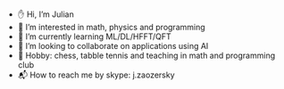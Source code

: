 - :hand: Hi, I’m Julian
- :dna: I’m interested in math, physics and programming
- :rocket: I’m currently learning ML/DL/HFFT/QFT
- :hammer: I’m looking to collaborate on applications using AI
- :ping_pong: Hobby: chess, tabble tennis and teaching in math and programming club
- :mailbox_with_mail: How to reach me by skype: j.zaozersky

<!---
zaozersky/zaozersky is a ✨ special ✨ repository because its `README.md` (this file) appears on your GitHub profile.
You can click the Preview link to take a look at your changes.
--->
